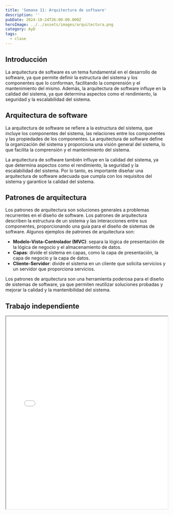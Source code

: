 ```yaml
---
title: 'Semana 11: Arquitectura de software'
description: ''
pubDate: 2024-10-24T26:00:00.000Z
heroImage: ../../assets/images/arquitectura.png
category: AyD
tags:
  - clase
---
```


## Introducción

La arquitectura de software es un tema fundamental en el desarrollo de software, ya que permite definir la estructura del sistema y los componentes que lo conforman, facilitando la comprensión y el mantenimiento del mismo. Además, la arquitectura de software influye en la calidad del sistema, ya que determina aspectos como el rendimiento, la seguridad y la escalabilidad del sistema.

## Arquitectura de software

La arquitectura de software se refiere a la estructura del sistema, que incluye los componentes del sistema, las relaciones entre los componentes y las propiedades de los componentes. La arquitectura de software define la organización del sistema y proporciona una visión general del sistema, lo que facilita la comprensión y el mantenimiento del sistema.

La arquitectura de software también influye en la calidad del sistema, ya que determina aspectos como el rendimiento, la seguridad y la escalabilidad del sistema. Por lo tanto, es importante diseñar una arquitectura de software adecuada que cumpla con los requisitos del sistema y garantice la calidad del sistema.

## Patrones de arquitectura

Los patrones de arquitectura son soluciones generales a problemas recurrentes en el diseño de software. Los patrones de arquitectura describen la estructura de un sistema y las interacciones entre sus componentes, proporcionando una guía para el diseño de sistemas de software. Algunos ejemplos de patrones de arquitectura son:

- **Modelo-Vista-Controlador (MVC)**: separa la lógica de presentación de la lógica de negocio y el almacenamiento de datos.
- **Capas**: divide el sistema en capas, como la capa de presentación, la capa de negocio y la capa de datos.
- **Cliente-Servidor**: divide el sistema en un cliente que solicita servicios y un servidor que proporciona servicios.

Los patrones de arquitectura son una herramienta poderosa para el diseño de sistemas de software, ya que permiten reutilizar soluciones probadas y mejorar la calidad y la mantenibilidad del sistema.

## Trabajo independiente

<iframe src="/docs/Arquitectura del Sistema.pdf" width="100%" height="600px" loading="lazy"></iframe>
